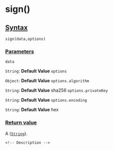# sign()

<!-- Description -->

## [Syntax]()

    sign(data,options)

### [Parameters]()

`data`

`String`: **Default Value** 
`options`

`Object`: **Default Value** 
`options.algorithm`

`String`: **Default Value** sha256
`options.privateKey`

`String`: **Default Value** 
`options.encoding`

`String`: **Default Value** hex


### [Return value]()

A ([`String`]()).

<!-- ## [Examples]() -->
<!--  -->
    <!-- Description -->
<!--  -->
<!-- ## [See also]() -->
<!--  -->
<!-- -   [link]() -->
